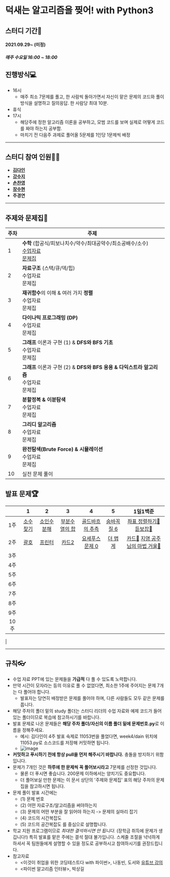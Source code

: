 
# 덕새는 알고리즘을 찢어! with Python3

## 스터디 기간🚀
#### 2021.09.29~ (미정)
##### 매주 수요일 16:00 ~ 18:00

## 진행방식💻
- 16시
	- 매주 최소 7문제를 풀고, 한 사람씩 돌아가면서 자신이 맡은 문제의 코드와 풀이 방식을 설명하고 질의응답. 한 사람당 최대 10분. 
- 휴식
- 17시
	- 해당주에 정한 알고리즘 이론을 공부하고, 모범 코드를 보며 실제로 어떻게 코드를 짜야 하는지 공부함.
	- 마치기 전 다음주 과제로 풀어올 5문제를 1인당 1문제씩 배정

---
## 스터디 참여 인원👩‍💻
- [**김다인**](https://github.com/dev-dain)
- [**강수지**](https://github.com/KangSuzy)
- [**손찬영**](https://github.com/helloimscy)
- [**장수현**](https://github.com/soohyxn)
- **주경연**

---

## 주제와 문제집📖
| 주차 | 주제 |
|---|---|
| 1  |  **수학** (합공식/피보나치수/약수/최대공약수/최소공배수/소수)<br>[수업자료](https://github.com/dev-dain/Dukgorithm/blob/master/week1/study/%EC%95%8C%EA%B3%A0%EB%A6%AC%EC%A6%98%20%EC%8A%A4%ED%84%B0%EB%94%94%201%EC%A3%BC.pdf)<br>[문제집](https://www.acmicpc.net/workbook/view/8997) |
| 2  |  **자료구조** (스택/큐/덱/힙)<br>수업자료<br>문제집 |
| 3  |  **재귀함수**의 이해 & 여러 가지 **정렬**<br>수업자료<br>문제집 |
| 4  |  **다이나믹 프로그래밍 (DP)**<br>수업자료<br>문제집 |
| 5  |  **그래프** 이론과 구현 (1) & **DFS와 BFS 기초**<br>수업자료<br>문제집 |
| 6  |  **그래프** 이론과 구현 (2) & **DFS와 BFS 응용 & 다익스트라 알고리즘**<br>수업자료<br>문제집 |
| 7  |  **분할정복 & 이분탐색**<br>수업자료<br>문제집 |
| 8  |  **그리디 알고리즘**<br>수업자료<br>문제집 |
| 9  |  **완전탐색(Brute Force) & 시뮬레이션** <br>수업자료<br>문제집 |
| 10  | 실전 문제 풀이  |


## 발표 문제🏆

|        |                      1                       |                         2                         |                          3                          |                           4                           |                         5                         |                          1일1백준                          |
| :----: | :------------------------------------------: | :-----------------------------------------------: | :-------------------------------------------------: | :---------------------------------------------------: | :-----------------------------------------------: | :------------------------------------------------------: |
| 1주  | [소수 찾기](https://www.acmicpc.net/problem/1978) | [소인수 분해](https://www.acmicpc.net/problem/11653) | [부분수열의 합](https://www.acmicpc.net/problem/1182) | [골드바흐의 추측](https://www.acmicpc.net/problem/9020) | [숨바꼭질 6](https://www.acmicpc.net/problem/17087) | [좌표 정렬하기🥈](https://www.acmicpc.net/problem/11650) [듣보잡🥈](https://www.acmicpc.net/problem/1764) |
| 2주  | [괄호](https://www.acmicpc.net/problem/9012)| [프린터](https://programmers.co.kr/learn/courses/30/lessons/42587) | [카드2](https://www.acmicpc.net/problem/2164)| [요세푸스 문제 0](https://www.acmicpc.net/problem/11866)  |  [더 맵게](https://programmers.co.kr/learn/courses/30/lessons/42626) |    [카드🥈](https://www.acmicpc.net/problem/11652) [지영 공주님의 마법 거울🥉](https://www.acmicpc.net/problem/11586)  |
| 3주  |  | | |  |  |                                                              |
| 4주  | ||| | |  |
| 5주  |||||  ||
| 6주  || | |  |                                                  |                                                              |
| 7주  || |||                                                   |                                                              |
| 8주  | |||                                                       |                                                   |                                                              |
| 9주  |                                              |                                                   |                                                     |                                                       |                                                   |                                                          |
| 10주 |                                              |                                                   |                                                     |                                                       |                                                   |                                                          |
|

---
## 규칙👓
- 수업 자료 PPT에 있는 문제들을 **가급적** 다 풀 수 있도록 노력합니다.
- 만약 시간이 모자라는 등의 이유로 풀 수 없었다면, 최소한 1주에 주어지는 문제 7개는 다 풀어야 합니다.
	- 발표자는 당연히 배정받은 문제를 풀어야 하며, 다른 사람들도 모두 같은 문제를 풉니다. 
- 해당 주차의 폴더 밑의 study 폴더는 스터디 리더의 수업 자료와 예제 코드가 들어 있는 폴더이므로 복습에 참고하시기를 바랍니다.
- 발표 문제로 나온 문제들은 **해당 주차 폴더/자신의 이름 폴더 밑에 문제번호.py**로 이름을 정해주세요.
	- 예시: 김다인이 4주 발표 숙제로 11053번을 풀었다면, week4/dain 위치에 11053.py로 소스코드를 저장해 커밋하면 됩니다. 	
	- ![image](https://im2.ezgif.com/tmp/ezgif-2-b470d3c76f71.gif)
- **커밋하고 푸시하기 전에 항상 pull을 먼저 해주시기 바랍니다.** 충돌을 방지하기 위함입니다.
- 문제가 7개인 것은 **하루에 한 문제씩 꼭 풀어보시라고** 7문제를 선정한 것입니다. 
	- 물론 더 푸시면 좋습니다. 200문제 이하에서는 양치기도 중요합니다. 
	- 더 풀어보실 만한 문제는 이 문서 상단의 '주제와 문제집' 표의 해당 주차의 문제집을 참고하시면 됩니다.
- 문제 풀이 발표 시간에는 
	- (1) 문제 번호
	- (2) 어떤 자료구조/알고리즘을 써야하는지
	- (3) 문제의 어떤 부분을 잘 읽어야 하는지 -> 문제의 실마리 잡기
	- (4) 코드의 시간복잡도
	- (5) 코드의 공간복잡도
	를 중심으로 설명합니다.
- 학교 지원 프로그램이므로 *최대한 결석하시면 안 됩니다.* (장학금 취득에 문제가 생깁니다!) 특히 발표를 맡은 주에는 결석 절대 불가입니다. 스케줄 조절을 넉넉하게 하셔서 꼭 팀원들에게 설명할 수 있을 정도로 공부하시고 참여하시기를 권장드립니다.
- 참고자료
	- <이것이 취업을 위한 코딩테스트다 with 파이썬>, 나동빈, 도서와 [유튜브 강의](https://www.youtube.com/playlist?list=PLRx0vPvlEmdAghTr5mXQxGpHjWqSz0dgC)
	- <파이썬 알고리즘 인터뷰>, 박상길
